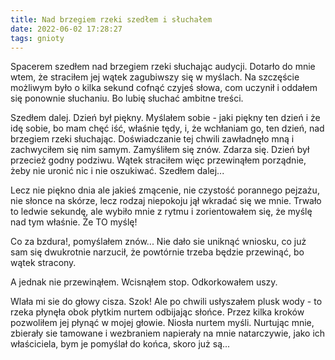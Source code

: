 ```yaml
---
title: Nad brzegiem rzeki szedłem i słuchałem
date: 2022-06-02 17:28:27
tags: gnioty
---
```


Spacerem szedłem nad brzegiem rzeki słuchając audycji. Dotarło do mnie wtem, że straciłem jej wątek zagubiwszy się w myślach. Na szczęście możliwym było o kilka sekund cofnąć czyjeś słowa, com uczynił i oddałem się ponownie słuchaniu. Bo lubię słuchać ambitne treści. 

Szedłem dalej. Dzień był piękny. Myślałem sobie - jaki piękny ten dzień i że idę sobie, bo mam chęć iść, właśnie tędy, i, że wchłaniam go, ten dzień, nad brzegiem rzeki słuchając. Doświadczanie tej chwili zawładnęło mną i zachwyciłem się nim samym. Zamyśliłem się znów. Zdarza się. Dzień był przecież godny podziwu. Wątek straciłem więc przewinąłem porządnie, żeby nie uronić nic i nie oszukiwać. Szedłem dalej...

Lecz nie piękno dnia ale jakieś zmącenie, nie czystość porannego pejzażu, nie słonce na skórze, lecz rodzaj niepokoju jął wkradać się we mnie. Trwało to ledwie sekundę, ale wybiło mnie z rytmu i zorientowałem się, że myślę nad tym właśnie. Że TO myślę!

Co za bzdura!, pomyślałem znów... Nie dało sie uniknąć wniosku, co już sam się dwukrotnie narzucił, że powtórnie trzeba będzie przewinąć, bo  wątek stracony.

A jednak nie przewinąłem.
Wcisnąłem stop. 
Odkorkowałem uszy.

Wlała mi sie do głowy cisza. Szok! Ale po chwili usłyszałem plusk wody - to rzeka płynęła obok płytkim nurtem odbijając słońce. Przez kilka kroków pozwoliłem jej płynąć w mojej głowie. Niosła nurtem myśli. Nurtując mnie, zbierały sie tamowane i wezbraniem napierały na mnie natarczywie, jako ich właściciela, bym je pomyślał do końca, skoro już są...